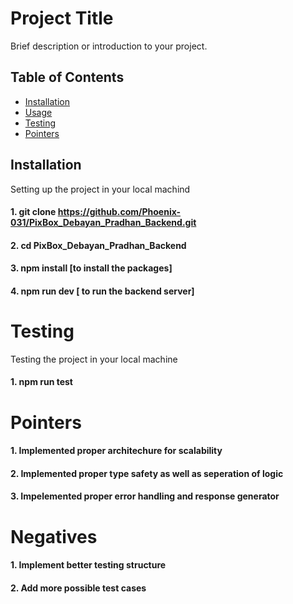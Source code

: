 # Project Title

Brief description or introduction to your project.

## Table of Contents

- [Installation](#installation)
- [Usage](#usage)
- [Testing](#testing)
- [Pointers](#pointers)

## Installation

Setting up the project in your local machind


#### 1. git clone https://github.com/Phoenix-031/PixBox_Debayan_Pradhan_Backend.git
#### 2. cd PixBox_Debayan_Pradhan_Backend
#### 3. npm install [to install the packages]
#### 4. npm run dev [ to run the backend server]


# Testing

Testing the project in your local machine

#### 1. npm run test

# Pointers

#### 1. Implemented proper architechure for scalability
#### 2. Implemented proper type safety as well as seperation of logic
#### 3. Impelemented proper error handling and response generator


# Negatives

#### 1. Implement better testing structure
#### 2. Add more possible test cases
